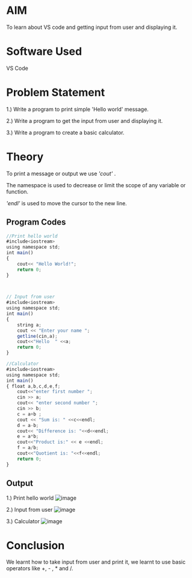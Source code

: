 
#   AIM

To learn about VS code and getting input from user and displaying it.

# Software Used
VS Code

# Problem Statement
 1.) Write a program to print simple 'Hello world' message.

 2.) Write a program to get the  input from user and displaying it.
 
 3.) Write a program to create a basic calculator.

 # Theory
To print a message or output we use _'cout'_ .

The namespace is used to decrease or limit the scope of any variable or function.
 
 _'endl'_ is used to move the cursor to the new line.


## Program Codes


```javascript
//Print hello world
#include<iostream>
using namespace std;
int main()
{
    cout<< "Hello World!";
    return 0;
}


 
// Input from user
#include<iostream>
using namespace std;
int main()
{
    string a;
    cout << "Enter your name ";
    getline(cin,a);
    cout<<"Hello  " <<a;
    return 0;
}

//Calculator 
#include<iostream>
using namespace std;
int main()
{ float a,b,c,d,e,f;
    cout<<"enter first number ";
    cin >> a;
    cout<< "enter second number ";
    cin >> b;
    c = a+b ;
    cout << "Sum is: " <<c<<endl;
    d = a-b;
    cout<< "Difference is: "<<d<<endl;
    e = a*b;
    cout<<"Product is:" << e <<endl;
    f = a/b;
    cout<<"Quotient is: "<<f<<endl;
    return 0;
}
```


## Output

1.) Print hello world
![image](https://github.com/user-attachments/assets/749b9a1d-5818-4376-9c61-36c5b8f6f772)


2.) Input from user
![image](https://github.com/user-attachments/assets/399b92c2-1239-44d2-a1e3-db0094b2d286)


3.) Calculator
![image](https://github.com/user-attachments/assets/19eeb2ab-959a-48bc-9332-f843b65c7789)



# Conclusion
We learnt how to take input from user and print it, we learnt to use basic operators like +, - , * and /.



